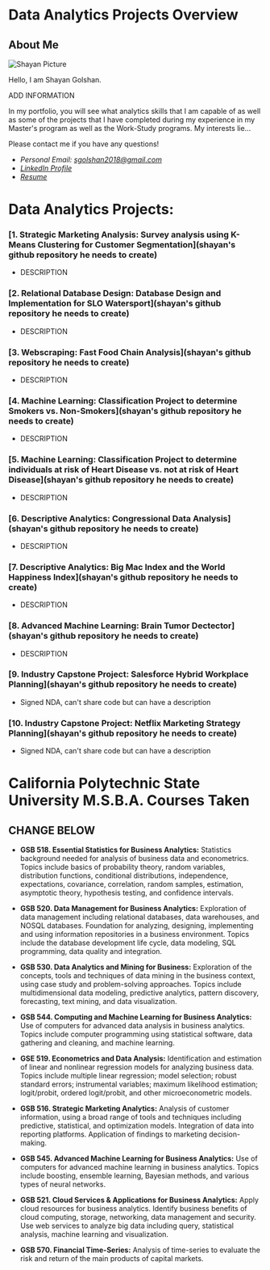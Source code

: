 # Data Analytics Projects Overview
## About Me
![Shayan Picture](https://github.com/shy00n123/Portfolio/blob/main/Profile.jpg?raw=true) 

Hello, I am Shayan Golshan.  

ADD INFORMATION

In my portfolio, you will see what analytics skills that I am capable of as well as some of the projects that I have completed during my experience in my Master's program as well as the Work-Study programs.  My interests lie...

Please contact me if you have any questions!
* *Personal Email: sgolshan2018@gmail.com*
* *[LinkedIn Profile](https://www.linkedin.com/in/shayan-golshan/)*
* *[Resume](https://github.com/shy00n123/Portfolio/blob/main/Shayan%20Golshan%20Resume.pdf)*

# Data Analytics Projects:

### [1. Strategic Marketing Analysis: Survey analysis using K-Means Clustering for Customer Segmentation](shayan's github repository he needs to create)
* DESCRIPTION

### [2. Relational Database Design:  Database Design and Implementation for SLO Watersport](shayan's github repository he needs to create)
* DESCRIPTION

### [3. Webscraping:  Fast Food Chain Analysis](shayan's github repository he needs to create)
* DESCRIPTION

### [4. Machine Learning:  Classification Project to determine Smokers vs. Non-Smokers](shayan's github repository he needs to create)
* DESCRIPTION

### [5. Machine Learning:  Classification Project to determine individuals at risk of Heart Disease vs. not at risk of Heart Disease](shayan's github repository he needs to create)
* DESCRIPTION

### [6. Descriptive Analytics:  Congressional Data Analysis](shayan's github repository he needs to create)
* DESCRIPTION

### [7. Descriptive Analytics:  Big Mac Index and the World Happiness Index](shayan's github repository he needs to create)
* DESCRIPTION

### [8. Advanced Machine Learning:  Brain Tumor Dectector](shayan's github repository he needs to create)
* DESCRIPTION

### [9. Industry Capstone Project:  Salesforce Hybrid Workplace Planning](shayan's github repository he needs to create)
* Signed NDA, can't share code but can have a description

### [10. Industry Capstone Project:  Netflix Marketing Strategy Planning](shayan's github repository he needs to create)
* Signed NDA, can't share code but can have a description

# California Polytechnic State University M.S.B.A. Courses Taken
## CHANGE BELOW

* **GSB 518. Essential Statistics for Business Analytics:**
Statistics background needed for analysis of business data and econometrics. Topics include basics of probability theory, random variables, distribution functions, conditional distributions, independence, expectations, covariance, correlation, random samples, estimation, asymptotic theory, hypothesis testing, and confidence intervals.

* **GSB 520. Data Management for Business Analytics:**
Exploration of data management including relational databases, data warehouses, and NOSQL databases. Foundation for analyzing, designing, implementing and using information repositories in a business environment. Topics include the database development life cycle, data modeling, SQL programming, data quality and integration. 

* **GSB 530. Data Analytics and Mining for Business:**
Exploration of the concepts, tools and techniques of data mining in the business context, using case study and problem-solving approaches. Topics include multidimensional data modeling, predictive analytics, pattern discovery, forecasting, text mining, and data visualization.

* **GSB 544. Computing and Machine Learning for Business Analytics:**
Use of computers for advanced data analysis in business analytics. Topics include computer programming using statistical software, data gathering and cleaning, and machine learning.

* **GSE 519. Econometrics and Data Analysis:**
Identification and estimation of linear and nonlinear regression models for analyzing business data. Topics include multiple linear regression; model selection; robust standard errors; instrumental variables; maximum likelihood estimation; logit/probit, ordered logit/probit, and other microeconometric models.

* **GSB 516. Strategic Marketing Analytics:**
Analysis of customer information, using a broad range of tools and techniques including predictive, statistical, and optimization models. Integration of data into reporting platforms. Application of findings to marketing decision-making.

* **GSB 545. Advanced Machine Learning for Business Analytics:**
Use of computers for advanced machine learning in business analytics. Topics include boosting, ensemble learning, Bayesian methods, and various types of neural networks.

* **GSB 521. Cloud Services & Applications for Business Analytics:**
Apply cloud resources for business analytics. Identify business benefits of cloud computing, storage, networking, data management and security. Use web services to analyze big data including query, statistical analysis, machine learning and visualization.

* **GSB 570. Financial Time-Series:**
Analysis of time-series to evaluate the risk and return of the main products of capital markets.